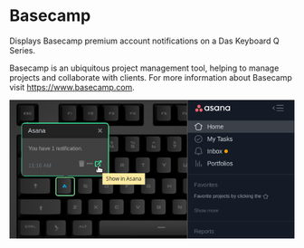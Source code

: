 # Basecamp

Displays Basecamp premium account notifications on a Das Keyboard Q Series.

Basecamp is an ubiquitous project management tool, helping to manage
projects and collaborate with clients.
For more information about Basecamp visit <https://www.basecamp.com>.

![Basecamp applet on a Das Keyboard Q](assets/image.png "Das Keyboard Basecamp applet")